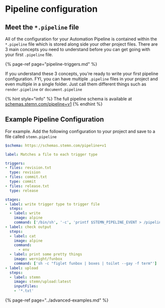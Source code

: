 # Pipeline configuration

## Meet the `*.pipeline` file

All of the configuration for your Automation Pipeline is contained within the `*.pipeline` file which is stored along side your other project files. There are 3 main concepts you need to understand before you can get going with your first `.pipeline` file.

{% page-ref page="pipeline-triggers.md" %}

If you understand these 3 concepts, you're ready to write your first pipeline configuration. FYI, you can have multiple `.pipeline` files in your project and even multiple in a single folder. Just call them different things such as `render.pipeline` or `document.pipeline`

{% hint style="info" %}
 The full pipeline schema is available at [schemas.stemn.com/pipeline+v1](https://schemas.stemn.com/pipeline+v1)
{% endhint %}

## Example Pipeline Configuration

For example. Add the following configuration to your project and save to a file called `stemn.pipeline`

```yaml
$schema: https://schemas.stemn.com/pipeline+v1

label: Matches a file to each trigger type

triggers:
- files: revision.txt
  type: revision
- files: commit.txt
  type: commit
- files: release.txt
  type: release

stages:
- label: write trigger type to trigger file
  steps:
  - label: write
    image: alpine
    command: ['/bin/sh', '-c', 'printf $STEMN_PIPELINE_EVENT > /pipeline/$STEMN_PIPELINE_EVENT.txt']
- label: check output
  steps:
  - label: cat
    image: alpine
    command: 
      - env
  - label: print some pretty things
    image: wernight/funbox
    command: ['sh -c "figlet funbox | boxes | toilet --gay -f term"']
- label: upload
  steps:
  - label: stemn
    image: stemn/upload:latest
    inputFiles:
    - '*.txt'
```

{% page-ref page="../advanced-examples.md" %}

